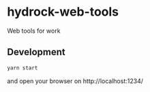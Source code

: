 # hydrock-web-tools

Web tools for work

## Development

```js
yarn start
```

and open your browser on http://localhost:1234/

